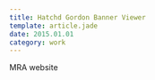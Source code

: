 ```yaml
---
title: Hatchd Gordon Banner Viewer
template: article.jade
date: 2015.01.01
category: work
---
```


MRA website
